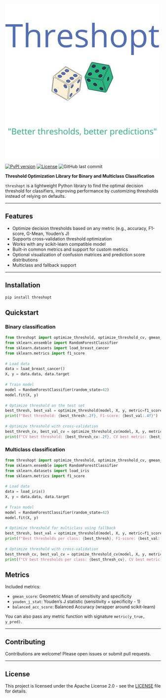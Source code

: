 ![Logo](images/logo.jpg)

[![PyPI version](https://img.shields.io/pypi/v/threshopt?cacheSeconds=1)](https://pypi.org/project/threshopt/)
[![License](https://img.shields.io/badge/license-Apache%202.0-blue.svg)](https://www.apache.org/licenses/LICENSE-2.0)
![GitHub last commit](https://img.shields.io/github/last-commit/Salvo-zizzi/threshopt)



**Threshold Optimization Library for Binary and Multiclass Classification**

`threshopt` is a lightweight Python library to find the optimal decision threshold for classifiers, improving performance by customizing thresholds instead of relying on defaults.

---

## Features

- Optimize decision thresholds based on any metric (e.g., accuracy, F1-score, G-Mean, Youden’s J)
- Supports cross-validation threshold optimization
- Works with any scikit-learn compatible model
- Built-in common metrics and support for custom metrics
- Optional visualization of confusion matrices and prediction score distributions
- Multiclass and fallback support

---

## Installation

```bash
pip install threshopt
```

## Quickstart

### Binary classification

```python
from threshopt import optimize_threshold, optimize_threshold_cv, gmean_score
from sklearn.ensemble import RandomForestClassifier
from sklearn.datasets import load_breast_cancer
from sklearn.metrics import f1_score

# Load data
data = load_breast_cancer()
X, y = data.data, data.target

# Train model
model = RandomForestClassifier(random_state=42)
model.fit(X, y)

# Optimize threshold on the test set
best_thresh, best_val = optimize_threshold(model, X, y, metric=f1_score)
print(f"Best threshold: {best_thresh:.2f}, F1-score: {best_val:.4f}")

# Optimize threshold with cross-validation
best_thresh_cv, best_val_cv = optimize_threshold_cv(model, X, y, metric=gmean_score, cv=5)
print(f"CV best threshold: {best_thresh_cv:.2f}, CV best metric: {best_val_cv:.4f}")
```

### Multiclass classification

```python
from threshopt import optimize_threshold, optimize_threshold_cv, gmean_score
from sklearn.ensemble import RandomForestClassifier
from sklearn.datasets import load_iris
from sklearn.metrics import f1_score

# Load data
data = load_iris()
X, y = data.data, data.target

# Train model
model = RandomForestClassifier(random_state=42)
model.fit(X, y)

# Optimize threshold for multiclass using fallback
best_thresh, best_val = optimize_threshold(model, X, y, metric=f1_score, multiclass=True)
print(f"Best thresholds per class: {best_thresh}, F1-score: {best_val:.4f}")

# Optimize threshold with cross-validation
best_thresh_cv, best_val_cv = optimize_threshold_cv(model, X, y, metric=gmean_score, cv=5, multiclass=True)
print(f"CV best thresholds per class: {best_thresh_cv}, CV best metric: {best_val_cv:.4f}")
```

## Metrics

Included metrics:

-   `gmean_score`: Geometric Mean of sensitivity and specificity
-   `youden_j_stat`: Youden’s J statistic (sensitivity + specificity - 1)
-   `balanced_acc_score`: Balanced Accuracy (wrapper around scikit-learn)

You can also pass any metric function with signature `metric(y_true, y_pred)`.

------------------------------------------------------------------------

## Contributing

Contributions are welcome! Please open issues or submit pull requests.

------------------------------------------------------------------------

## License

This project is licensed under the Apache License 2.0 - see the [LICENSE](LICENSE) file for details.
